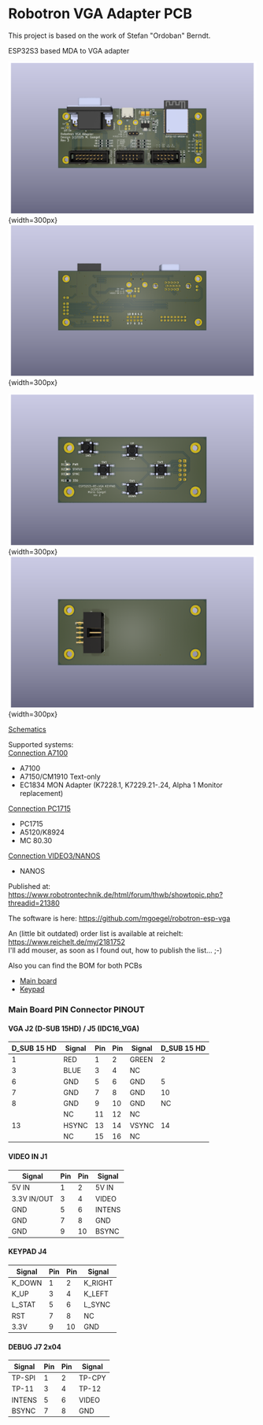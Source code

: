 # Robotron VGA Adapter PCB

This project is based on the work of Stefan "Ordoban" Berndt.

ESP32S3 based MDA to VGA adapter

![VGA Adapter Front](pc1715-esp32vga/images/pc1715-esp32vgar3_front.png "Adapter PCB Front"){width=300px} ![VGA Adapter Back](pc1715-esp32vga/images/pc1715-esp32vgar3_back.png "Adapter PCB Back"){width=300px}

![Keypad Front](esp32vga-keypad/images/esp32vga-keypad_rev2_front.png "Keypad Front"){width=300px} ![Keypad Back](esp32vga-keypad/images/esp32vga-keypad_rev2_back.png "Keypad Back"){width=300px}

[Schematics](pc1715-esp32vga/schematics/pc1715-esp32vga.pdf)

Supported systems: <br>
[Connection A7100](Connections.md)
* A7100 
* A7150/CM1910 Text-only
* EC1834 MON Adapter (K7228.1, K7229.21-.24, Alpha 1 Monitor replacement)

[Connection PC1715](Connections.md)
* PC1715 
* A5120/K8924
* MC 80.30

[Connection VIDEO3/NANOS](Connections.md)
* NANOS

Published at: https://www.robotrontechnik.de/html/forum/thwb/showtopic.php?threadid=21380

The software is here: https://github.com/mgoegel/robotron-esp-vga

An (little bit outdated) order list is available at reichelt: https://www.reichelt.de/my/2181752<br>
I'll add mouser, as soon as I found out, how to publish the list... ;-)

Also you can find the BOM for both PCBs
* [Main board](pc1715-esp32vga/bom/ibom.html)
* [Keypad](esp32vga-keypad/bom/ibom.html)


### Main Board PIN Connector PINOUT

#### VGA J2 (D-SUB 15HD) / J5 (IDC16_VGA)

| D_SUB 15 HD | Signal | Pin | Pin | Signal | D_SUB 15 HD |
| ----------- | ------ | --- | --- | ------ | ----------- |
| 1           | RED    | 1   | 2   | GREEN  | 2           |
| 3           | BLUE   | 3   | 4   | NC     |             |
| 6           | GND    | 5   | 6   | GND    | 5           |
| 7           | GND    | 7   | 8   | GND    | 10          |
| 8           | GND    | 9   | 10  | GND    | NC          |
|             | NC     | 11  | 12  | NC     |             |
| 13          | HSYNC  | 13  | 14  | VSYNC  | 14          |
|             | NC     | 15  | 16  | NC     |             |

#### VIDEO IN J1

| Signal      | Pin | Pin | Signal |
| ----------- | --- | --- | ------ |
| 5V IN       | 1   | 2   | 5V IN  |
| 3.3V IN/OUT | 3   | 4   | VIDEO  |
| GND         | 5   | 6   | INTENS |
| GND         | 7   | 8   | GND    |
| GND         | 9   | 10  | BSYNC  |

#### KEYPAD J4

| Signal  | Pin | Pin | Signal  |
| ------- | --- | --- | ------- |
| K_DOWN  | 1   | 2   | K_RIGHT |
| K_UP    | 3   | 4   | K_LEFT  |
| L_STAT  | 5   | 6   | L_SYNC  |
| RST     | 7   | 8   | NC      |
| 3.3V    | 9   | 10  | GND     |

#### DEBUG J7 2x04

| Signal | Pin | Pin | Signal |
| ------ | --- | --- | ------ |
| TP-SPI | 1   | 2   | TP-CPY |
| TP-11  | 3   | 4   | TP-12  |
| INTENS | 5   | 6   | VIDEO  |
| BSYNC  | 7   | 8   | GND    |
